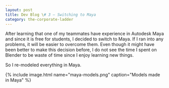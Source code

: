 ```yaml
---
layout: post
title: Dev Blog \# 3 – Switching to Maya
category: the-corporate-ladder
---
```


After learning that one of my teammates have experience in Autodesk Maya and since it is free for students, I decided to switch to Maya. If I ran into any problems, it will be easier to overcome them. Even though it might have been better to make this decision before, I do not see the time I spent on Blender to be waste of time since I enjoy learning new things.

So I re-modeled everything in Maya.

{% include image.html name="maya-models.png" caption="Models made in Maya" %}
